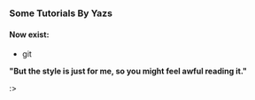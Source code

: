 ### Some Tutorials By Yazs

#### Now exist:

- git

**"But the style is just for me, so you might feel awful reading it."**

:>
